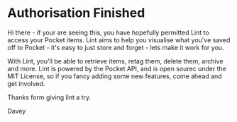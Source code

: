 # Authorisation Finished

Hi there - if your are seeing this, you have hopefully permitted Lint to access your Pocket items. Lint aims to help you visualise what you've saved off to Pocket - it's easy to just store and forget - lets make it work for you.

With Lint, you'll be able to retrieve items, retag them, delete them, archive and more. Lint is powered by the Pocket API, and is open sourec under the MIT License, so if you fancy adding some new features, come ahead and get involved.

Thanks form giving lint a try.

Davey